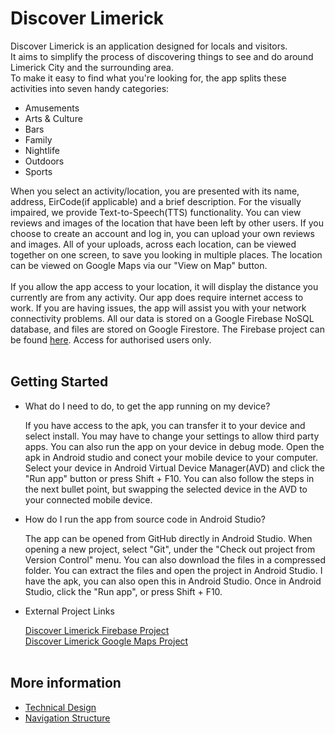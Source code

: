 # Discover Limerick
Discover Limerick is an application designed for locals and visitors.<br>
It aims to simplify the process of discovering things to see and do around Limerick City and the surrounding area.<br>
To make it easy to find what you're looking for, the app splits these activities into seven handy categories:<br>
* Amusements
* Arts & Culture
* Bars
* Family
* Nightlife
* Outdoors
* Sports

When you select an activity/location, you are presented with its name, address, EirCode(if applicable) and a brief description. For the visually impaired, we provide Text-to-Speech(TTS) functionality. You can view reviews and images of the location that have been left by other users. If you choose to create an account and log in, you can upload your own reviews and images. All of your uploads, across each location, can be viewed together on one screen, to save you looking in multiple places. The location can be viewed on Google Maps via our "View on Map" button.
<br><br>
If you allow the app access to your location, it will display the distance you currently are from any activity. Our app does require internet access to work. If you are having issues, the app will assist you with your network connectivity problems. All our data is stored on a Google Firebase NoSQL database, and files are stored on Google Firestore. The Firebase project can be found [here](https://console.firebase.google.com/u/0/project/discover-limerick/overview "Firebase Project"). Access for authorised users only.
<br><br>
## Getting Started
* What do I need to do, to get the app running on my device?

  If you have access to the apk, you can transfer it to your device and select install. You may have to change your settings to allow third party apps. You can also run the app on your device in debug mode. Open the apk in Android studio and conect your mobile device to your computer. Select your device in Android Virtual Device Manager(AVD) and click the "Run app" button or press Shift + F10. You can also follow the steps in the next bullet point, but swapping the selected device in the AVD to your connected mobile device.
* How do I run the app from source code in Android Studio?

  The app can be opened from GitHub directly in Android Studio. When opening a new project, select "Git", under the "Check out project from Version Control" menu. You can also download the files in a compressed folder. You can extract the files and open the project in Android Studio. I have the apk, you can also open this in Android Studio. Once in Android Studio, click the "Run app", or press Shift + F10.<br>
* External Project Links

  [Discover Limerick Firebase Project](https://console.firebase.google.com/u/0/project/discover-limerick/overview "Firebase Project")<br>
  [Discover Limerick Google Maps Project](https://console.cloud.google.com/google/maps-apis/new?project=discover-limerick "Google Maps Project")
<br><br>
## More information

* [Technical Design](design.md "Technical Design")
* [Navigation Structure](structure.md "NavigationSstructure")
